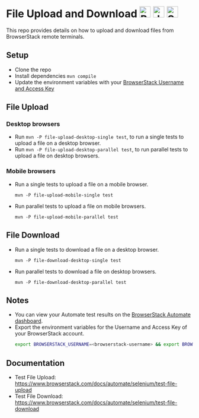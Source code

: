 # File Upload and Download <a href="https://www.browserstack.com/"><img src="https://www.vectorlogo.zone/logos/browserstack/browserstack-icon.svg" alt="BrowserStack" height="30"/></a> <a href="https://java.com"><img src="https://www.vectorlogo.zone/logos/java/java-icon.svg" alt="Java" height="30" /></a> <a href="https://www.selenium.dev/"><img src="https://seeklogo.com/images/S/selenium-logo-DB9103D7CF-seeklogo.com.png" alt="Selenium" height="30" /></a>

This repo provides details on how to upload and download files from BrowserStack remote terminals.

## Setup

- Clone the repo
- Install dependencies `mvn compile`
- Update the environment variables with your [BrowserStack Username and Access Key](https://www.browserstack.com/accounts/settings)

## File Upload

### Desktop browsers
- Run `mvn -P file-upload-desktop-single test`, to run a single tests to upload a file on a desktop browser.
- Run `mvn -P file-upload-desktop-parallel test`, to run parallel tests to upload a file on desktop browsers.

### Mobile browsers
- Run a single tests to upload a file on a mobile browser.
  ```
  mvn -P file-upload-mobile-single test
  ```
- Run parallel tests to upload a file on mobile browsers.
  ```
  mvn -P file-upload-mobile-parallel test
  ```

## File Download
- Run a single tests to download a file on a desktop browser.
  ```
  mvn -P file-download-desktop-single test
  ```
- Run parallel tests to download a file on desktop browsers.
  ```
  mvn -P file-download-desktop-parallel test
  ```

## Notes
- You can view your Automate test results on the [BrowserStack Automate dashboard](https://automate.browserstack.com/).
- Export the environment variables for the Username and Access Key of your BrowserStack account.
  ```sh
  export BROWSERSTACK_USERNAME=<browserstack-username> && export BROWSERSTACK_ACCESS_KEY=<browserstack-access-key>
  ```
  
## Documentation
- Test File Upload: https://www.browserstack.com/docs/automate/selenium/test-file-upload
- Test File Download: https://www.browserstack.com/docs/automate/selenium/test-file-download